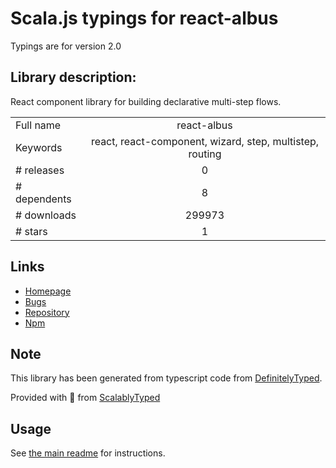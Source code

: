 
# Scala.js typings for react-albus

Typings are for version 2.0

## Library description:
React component library for building declarative multi-step flows.

|                    |                 |
| ------------------ | :-------------: |
| Full name          | react-albus |
| Keywords           | react, react-component, wizard, step, multistep, routing |
| # releases         | 0 |
| # dependents       | 8 |
| # downloads        | 299973 |
| # stars            | 1 |

## Links
- [Homepage](https://github.com/americanexpress/react-albus#readme)
- [Bugs](https://github.com/americanexpress/react-albus/issues)
- [Repository](https://github.com/americanexpress/react-albus)
- [Npm](https://www.npmjs.com/package/react-albus)
    


## Note
This library has been generated from typescript code from [DefinitelyTyped](https://definitelytyped.org).

Provided with :purple_heart: from [ScalablyTyped](https://github.com/oyvindberg/ScalablyTyped)

## Usage
See [the main readme](../../readme.md) for instructions.



